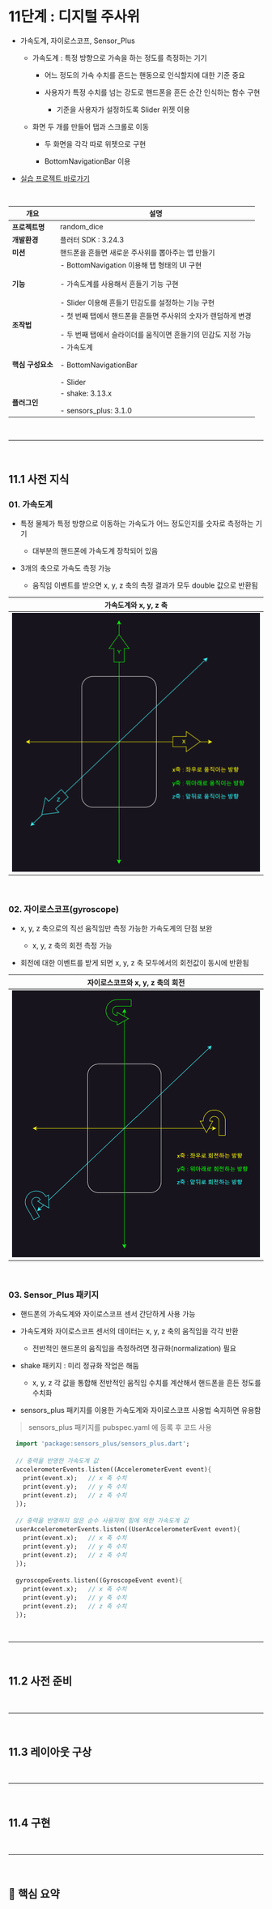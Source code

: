 # 11단계 : 디지털 주사위
- 가속도계, 자이로스코프, Sensor_Plus

  - 가속도계 : 특정 방향으로 가속을 하는 정도를 측정하는 기기
 
    - 어느 정도의 가속 수치를 흔드는 핸동으로 인식할지에 대한 기준 중요
   
    - 사용자가 특정 수치를 넘는 강도로 핸드폰을 흔든 순간 인식하는 함수 구현
   
      - 기준을 사용자가 설정하도록 Slider 위젯 이용
     
  - 화면 두 개를 만들어 탭과 스크롤로 이동
 
    - 두 화면을 각각 따로 위젯으로 구현
   
    - BottomNavigationBar 이용

- [실습 프로젝트 바로가기](https://github.com/SVW-App-Develop/Random_Dice.git)

<br>

|개요|설명|
|-|-|
|**프로젝트명**|random_dice|
|**개발환경**|플러터 SDK : 3.24.3|
|**미션**|핸드폰을 흔들면 새로운 주사위를 뽑아주는 앱 만들기|
|**기능**|- BottomNavigation 이용해 탭 형태의 UI 구현<br><br>- 가속도계를 사용해서 흔들기 기능 구현<br><br>- Slider 이용해 흔들기 민감도를 설정하는 기능 구현|
|**조작법**|- 첫 번째 탭에서 핸드폰을 흔들면 주사위의 숫자가 랜덤하게 변경<br><br>- 두 번째 탭에서 슬라이더를 움직이면 흔들기의 민감도 지정 가능|
|**핵심 구성요소**|- 가속도계<br><br>- BottomNavigationBar<br><br>- Slider|
|**플러그인**|- shake: 3.13.x<br><br>- sensors_plus: 3.1.0|

<br>

---

<br>

11.1 사전 지식
---
### 01. 가속도계
- 특정 물체가 특정 방향으로 이동하는 가속도가 어느 정도인지를 숫자로 측정하는 기기

  - 대부분의 핸드폰에 가속도계 장착되어 있음
 
- 3개의 축으로 가속도 측정 가능

  - 움직임 이벤트를 받으면 x, y, z 축의 측정 결과가 모두 double 값으로 반환됨

|가속도계와 x, y, z 축|
|-|
|![이미지](./img/01.png)|

<br>

### 02. 자이로스코프(gyroscope)
- x, y, z 축으로의 직선 움직임만 측정 가능한 가속도계의 단점 보완

  - x, y, z 축의 회전 측정 가능
 
- 회전에 대한 이벤트를 받게 되면 x, y, z 축 모두에서의 회전값이 동시에 반환됨

|자이로스코프와 x, y, z 축의 회전|
|-|
|![이미지](./img/02.png)|

<br>

### 03. Sensor_Plus 패키지
- 핸드폰의 가속도계와 자이로스코프 센서 간단하게 사용 가능

- 가속도계와 자이로스코프 센서의 데이터는 x, y, z 축의 움직임을 각각 반환

  - 전반적인 핸드폰의 움직임을 측정하려면 정규화(normalization) 필요
 
- shake 패키지 : 미리 정규화 작업은 해둠

  - x, y, z 각 값을 통합해 전반적인 움직임 수치를 계산해서 핸드폰을 흔든 정도를 수치화
 
- sensors_plus 패키지를 이용한 가속도계와 자이로스코프 사용법 숙지하면 유용함

> sensors_plus 패키지를 pubspec.yaml 에 등록 후 코드 사용
```dart
  import 'package:sensors_plus/sensors_plus.dart';
  
  // 중력을 반영한 가속도계 값
  accelerometerEvents.listen((AccelerometerEvent event){
    print(event.x);   // x 축 수치
    print(event.y);   // y 축 수치
    print(event.z);   // z 축 수치
  });
  
  // 중력을 반영하지 않은 순수 사용자의 힘에 의한 가속도계 값
  userAccelerometerEvents.listen((UserAccelerometerEvent event){
    print(event.x);   // x 축 수치
    print(event.y);   // y 축 수치
    print(event.z);   // z 축 수치
  });
  
  gyroscopeEvents.listen((GyroscopeEvent event){
    print(event.x);   // x 축 수치
    print(event.y);   // y 축 수치
    print(event.z);   // z 축 수치
  });
```

<br>

---

<br>

11.2 사전 준비
---



<br>

---

<br>

11.3 레이아웃 구상
---



<br>

---

<br>

11.4 구현
---



<br>

---

<br>

🚨 핵심 요약
---



<br>









